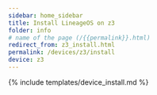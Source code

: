 ```yaml
---
sidebar: home_sidebar
title: Install LineageOS on z3
folder: info
# name of the page (/{{permalink}}.html)
redirect_from: z3_install.html
permalink: /devices/z3/install
device: z3
---
```

{% include templates/device_install.md %}
